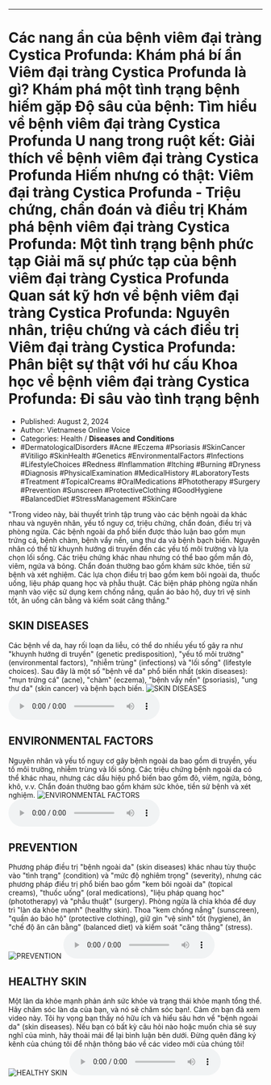 
---

# Các nang ẩn của bệnh viêm đại tràng Cystica Profunda: Khám phá bí ẩn Viêm đại tràng Cystica Profunda là gì? Khám phá một tình trạng bệnh hiếm gặp Độ sâu của bệnh: Tìm hiểu về bệnh viêm đại tràng Cystica Profunda U nang trong ruột kết: Giải thích về bệnh viêm đại tràng Cystica Profunda Hiếm nhưng có thật: Viêm đại tràng Cystica Profunda - Triệu chứng, chẩn đoán và điều trị Khám phá bệnh viêm đại tràng Cystica Profunda: Một tình trạng bệnh phức tạp Giải mã sự phức tạp của bệnh viêm đại tràng Cystica Profunda Quan sát kỹ hơn về bệnh viêm đại tràng Cystica Profunda: Nguyên nhân, triệu chứng và cách điều trị Viêm đại tràng Cystica Profunda: Phân biệt sự thật với hư cấu Khoa học về bệnh viêm đại tràng Cystica Profunda: Đi sâu vào tình trạng bệnh

- Published: August 2, 2024
- Author: Vietnamese Online Voice
- Categories: Health / **Diseases and Conditions**
- #DermatologicalDisorders #Acne #Eczema #Psoriasis #SkinCancer #Vitiligo #SkinHealth #Genetics #EnvironmentalFactors #Infections #LifestyleChoices #Redness #Inflammation #Itching #Burning #Dryness #Diagnosis #PhysicalExamination #MedicalHistory #LaboratoryTests #Treatment #TopicalCreams #OralMedications #Phototherapy #Surgery #Prevention #Sunscreen #ProtectiveClothing #GoodHygiene #BalancedDiet #StressManagement #SkinCare

"Trong video này, bài thuyết trình tập trung vào các bệnh ngoài da khác nhau và nguyên nhân, yếu tố nguy cơ, triệu chứng, chẩn đoán, điều trị và phòng ngừa. Các bệnh ngoài da phổ biến được thảo luận bao gồm mụn trứng cá, bệnh chàm, bệnh vẩy nến, ung thư da và bệnh bạch biến. Nguyên nhân có thể từ khuynh hướng di truyền đến các yếu tố môi trường và lựa chọn lối sống. Các triệu chứng khác nhau nhưng có thể bao gồm mẩn đỏ, viêm, ngứa và bỏng. Chẩn đoán thường bao gồm khám sức khỏe, tiền sử bệnh và xét nghiệm. Các lựa chọn điều trị bao gồm kem bôi ngoài da, thuốc uống, liệu pháp quang học và phẫu thuật. Các biện pháp phòng ngừa nhấn mạnh vào việc sử dụng kem chống nắng, quần áo bảo hộ, duy trì vệ sinh tốt, ăn uống cân bằng và kiểm soát căng thẳng."


## SKIN DISEASES

Các bệnh về da, hay rối loạn da liễu, có thể do nhiều yếu tố gây ra như "khuynh hướng di truyền" (genetic predisposition), "yếu tố môi trường" (environmental factors), "nhiễm trùng" (infections) và "lối sống" (lifestyle choices). Sau đây là một số "bệnh về da" phổ biến nhất (skin diseases): "mụn trứng cá" (acne), "chàm" (eczema), "bệnh vẩy nến" (psoriasis), "ung thư da" (skin cancer) và bệnh bạch biến.
![SKIN DISEASES](https://http-archiver-apis-production-80.schnworks.com/storage/images/transitions/2024-08-02/transition--20238186404-Montserrat-SemiBold-673AB7.jpg)
<audio controls>
    <source src="https://http-archiver-apis-production-80.schnworks.com/storage/storage/audio/file-4143726624.mp3" type="audio/mpeg">
</audio>



## ENVIRONMENTAL FACTORS

Nguyên nhân và yếu tố nguy cơ gây bệnh ngoài da bao gồm di truyền, yếu tố môi trường, nhiễm trùng và lối sống. Các triệu chứng bệnh ngoài da có thể khác nhau, nhưng các dấu hiệu phổ biến bao gồm đỏ, viêm, ngứa, bỏng, khô, v.v. Chẩn đoán thường bao gồm khám sức khỏe, tiền sử bệnh và xét nghiệm.
![ENVIRONMENTAL FACTORS](https://http-archiver-apis-production-80.schnworks.com/storage/images/transitions/2024-08-02/transition-17602173292-Montserrat-Regular-673AB7.jpg)
<audio controls>
    <source src="https://http-archiver-apis-production-80.schnworks.com/storage/storage/audio/file-35445494783.mp3" type="audio/mpeg">
</audio>



## PREVENTION

Phương pháp điều trị "bệnh ngoài da" (skin diseases) khác nhau tùy thuộc vào "tình trạng" (condition) và "mức độ nghiêm trọng" (severity), nhưng các phương pháp điều trị phổ biến bao gồm "kem bôi ngoài da" (topical creams), "thuốc uống" (oral medications), "liệu pháp quang học" (phototherapy) và "phẫu thuật" (surgery). Phòng ngừa là chìa khóa để duy trì "làn da khỏe mạnh" (healthy skin). Thoa "kem chống nắng" (sunscreen), "quần áo bảo hộ" (protective clothing), giữ gìn "vệ sinh" tốt (hygiene), ăn "chế độ ăn cân bằng" (balanced diet) và kiểm soát "căng thẳng" (stress).
![PREVENTION](https://http-archiver-apis-production-80.schnworks.com/storage/images/transitions/2024-08-02/transition-38157099169-Montserrat-SemiBold-4A148C.jpg)
<audio controls>
    <source src="https://http-archiver-apis-production-80.schnworks.com/storage/storage/audio/file-12109818759.mp3" type="audio/mpeg">
</audio>



## HEALTHY SKIN

Một làn da khỏe mạnh phản ánh sức khỏe và trạng thái khỏe mạnh tổng thể. Hãy chăm sóc làn da của bạn, và nó sẽ chăm sóc bạn!. Cảm ơn bạn đã xem video này. Tôi hy vọng bạn thấy nó hữu ích và hiểu sâu hơn về "bệnh ngoài da" (skin diseases). Nếu bạn có bất kỳ câu hỏi nào hoặc muốn chia sẻ suy nghĩ của mình, hãy thoải mái để lại bình luận bên dưới. Đừng quên đăng ký kênh của chúng tôi để nhận thông báo về các video mới của chúng tôi!
![HEALTHY SKIN](https://http-archiver-apis-production-80.schnworks.com/storage/images/transitions/2024-08-02/transition--27447306752-Montserrat-Regular-283593.jpg)
<audio controls>
    <source src="https://http-archiver-apis-production-80.schnworks.com/storage/storage/audio/file-6630328502.mp3" type="audio/mpeg">
</audio>

